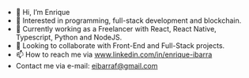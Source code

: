 - 👋 Hi, I’m Enrique
- 👀 Interested in programming, full-stack development and blockchain.  
- 🌱 Currently working as a Freelancer with React, React Native, Typescript, Python and NodeJS.  
- 💞️ Looking to collaborate with Front-End and Full-Stack projects. 
- 📫 How to reach me via www.linkedin.com/in/enrique-ibarra
- Contact me via e-mail: eibarraf@gmail.com

<!---
Enricrypto/Enricrypto is a ✨ special ✨ repository because its `README.md` (this file) appears on your GitHub profile.
You can click the Preview link to take a look at your changes.
--->
